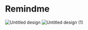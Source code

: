 # Remindme
![Untitled design](https://github.com/user-attachments/assets/e4b1f940-3577-4e07-8955-548deeaa7733)
![Untitled design (1)](https://github.com/user-attachments/assets/3cb73c36-fb10-4ce7-a325-5ea5ec183593)
